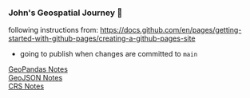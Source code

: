 ### John's Geospatial Journey 👋

following instructions from: https://docs.github.com/en/pages/getting-started-with-github-pages/creating-a-github-pages-site

* going to publish when changes are committed to `main`

[GeoPandas Notes](GeoPandas.md)  
[GeoJSON Notes](GeoJSON.md)  
[CRS Notes](CRS.md)  

<!--
**yohn-dezmon/yohn-dezmon** is a ✨ _special_ ✨ repository because its `README.md` (this file) appears on your GitHub profile.

Here are some ideas to get you started:

- 🔭 I’m currently working on ...
- 🌱 I’m currently learning ...
- 👯 I’m looking to collaborate on ...
- 🤔 I’m looking for help with ...
- 💬 Ask me about ...
- 📫 How to reach me: ...
- 😄 Pronouns: ...
- ⚡ Fun fact: ...
-->
